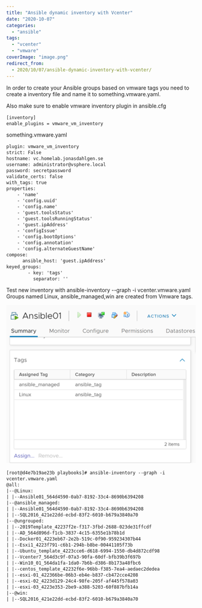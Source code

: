 ```yaml
---
title: "Ansible dynamic inventory with Vcenter"
date: "2020-10-07"
categories: 
  - "ansible"
tags: 
  - "vcenter"
  - "vmware"
coverImage: "image.png"
redirect_from:
  - 2020/10/07/ansible-dynamic-inventory-with-vcenter/
---
```


In order to create your Ansible groups based on vmware tags you need to create a inventory file and name it to something.vmware.yaml.

Also make sure to enable vmware inventory plugin in ansible.cfg

```
[inventory]
enable_plugins = vmware_vm_inventory
```

something.vmware.yaml

```
plugin: vmware_vm_inventory
strict: False
hostname: vc.homelab.jonasdahlgen.se
username: administrator@vsphere.local
password: secretpassword
validate_certs: false
with_tags: true
properties:
    - 'name'
    - 'config.uuid'
    - 'config.name'
    - 'guest.toolsStatus'
    - 'guest.toolsRunningStatus'
    - 'guest.ipAddress'
    - 'configIssue'
    - 'config.bootOptions'
    - 'config.annotation'
    - 'config.alternateGuestName'
compose:
      ansible_host: 'guest.ipAddress'
keyed_groups:
        - key: 'tags'
          separator: ''
```

Test new inventory with ansible-inventory --graph -i vcenter.vmware.yaml Groups named Linux, ansible\_managed,win are created from Vmware tags.  

![](/wp-content/uploads/2020/10/image.png?w=1024)

```
[root@d4e7b19ae23b playbooks]# ansible-inventory --graph -i vcenter.vmware.yaml
@all:
|--@Linux:
| |--Ansible01_564d4590-0ab7-8192-33c4-8690b6394208
|--@ansible_managed:
| |--Ansible01_564d4590-0ab7-8192-33c4-8690b6394208
| |--SQL2016_421e22dd-ecbd-83f2-6010-b679a3840a70
|--@ungrouped:
| |--2019Template_42237f2e-f317-3fbd-2688-023de31ffcdf
| |--AD_564d896d-f1cb-3837-4c15-6355e1b78b1d
| |--Docker01_4223eb67-2e2b-519c-0f90-959234307b44
| |--Esxi1_4223f791-c6b1-294b-b8be-00441105f73b
| |--Ubuntu_template_4223cce6-d618-6994-1550-db4d872cdf98
| |--Vcenter7_564d3c9f-07a3-90fa-60df-bfb39b3f697b
| |--Win10_01_564da1fa-1da0-7b6b-d386-8b173a48fbc6
| |--centos_template_42232f6e-96bb-f385-7ea4-aedaec2dedea
| |--esxi-01_422366be-06b3-eb4e-b837-cb472cce4208
| |--esxi-02_4223d129-24c4-98fe-205f-af445f578a03
| |--esxi-03_4223e353-2be9-a388-5203-60f887bfb14a
|--@win:
| |--SQL2016_421e22dd-ecbd-83f2-6010-b679a3840a70
```
